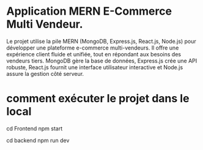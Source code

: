 # Application MERN E-Commerce Multi Vendeur.

Le projet utilise la pile MERN (MongoDB, Express.js, React.js, Node.js) pour développer une plateforme e-commerce multi-vendeurs. Il offre une expérience client fluide et unifiée, tout en répondant aux besoins des vendeurs tiers. MongoDB gère la base de données, Express.js crée une API robuste, React.js fournit une interface utilisateur interactive et Node.js assure la gestion côté serveur.

# comment exécuter le projet dans le local

cd Frontend 
npm start

cd backend
npm run dev

